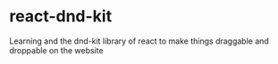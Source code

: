 # react-dnd-kit
Learning and the dnd-kit library of react to make things draggable and droppable on the website
